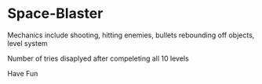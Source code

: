 # Space-Blaster

Mechanics include shooting, hitting enemies, bullets rebounding off objects, level system

Number of tries disaplyed after compeleting all 10 levels

Have Fun
